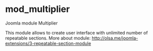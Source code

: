 # mod_multiplier
Joomla module Multiplier

This module allows to create user interface with unlimited number of repeatable sections.
More about module: http://olsa.me/joomla-extensions/3-repeatable-section-module
